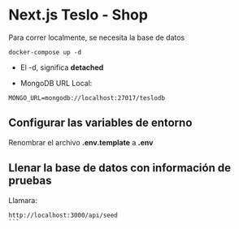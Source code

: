 # Next.js Teslo - Shop

Para correr localmente, se necesita la base de datos

```
docker-compose up -d
```

- El -d, significa **detached**

- MongoDB URL Local:

```
MONGO_URL=mongodb://localhost:27017/teslodb
```

## Configurar las variables de entorno

Renombrar el archivo **.env.template** a **.env**

## Llenar la base de datos con información de pruebas

Llamara:

````
http://localhost:3000/api/seed
```
````
